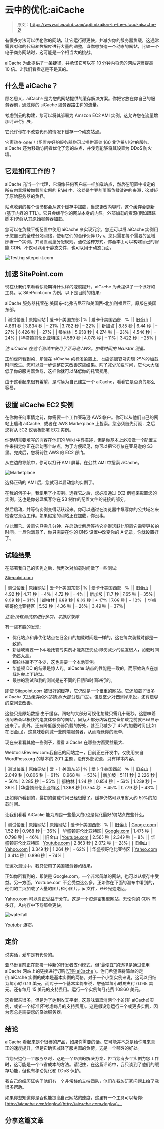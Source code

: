 # 云中的优化:aiCache

> 原文：<https://www.sitepoint.com/optimization-in-the-cloud-aicache-2/>

有很多方法可以优化你的网站，让它运行得更快，并减少你的服务器负载。这通常需要对你的代码和数据库进行大量的调整，当你想加速一个动态的网站，比如一个电子商务网站时，这可能是一个相当大的挑战。

aiCache 为此提供了一条捷径，并承诺它可以在 10 分钟内将您的网站速度提高 10 倍。让我们看看这是不是真的。

## 什么是 aiCache？

顾名思义，aiCache 是为您的网站提供的缓存解决方案。你把它放在你自己的服务器前，通过你的 aiCache 服务器路由你的流量。

考虑到云的构建，您可以将其部署为 Amazon EC2 AMI 实例，这允许您在流量增加时进行扩展。

它允许你在不改变代码的情况下缓存一个动态站点。

它声称在 one(！)配置良好的服务器您可以提供高达 160 兆注册/小时的服务。aiCache 还为移动访问者优化了您的站点，并使您能够将其设置为 DDoS 防火墙。

## 它是如何工作的？

aiCache 充当一个代理，它将像任何客户端一样加载站点，然后在配置中指定的所有内容将被加载到实例的 RAM 中。这就是主要的页面负载改进的来源，这减轻了原始服务器的负担。

站点收到的每个请求都会从这个缓存中加载，当您更改内容时，这个缓存会更新(基于内容的 TTL)。它只会缓存你的网站本身的内容。外部加载的资源(例如跟踪脚本)仍将从其原始服务器加载。

您可以在负载平衡配置中使用 aiCache 来实现冗余。您还可以将 aiCache 实例用于您自己的全球分发网络，使用它们的合作伙伴 Dyn。您只需在每个需要的区域部署一个实例，并设置流量分配规则。通过这种方式，你基本上可以构建自己的智能 CDN，不仅可以用于静态文件，也可以用于动态页面。

![Testing sitepoint.com](img/1f82a9673b1f4562862a637d1dfa1ee1.png)

## 加速 SitePoint.com

现在让我们来看看你能期待什么样的速度提升。aiCache 为此提供了一个很好的工具。以 SitePoint.com 为例，以下是目前的结果:

aiCache 服务器托管在:美国东–北弗吉尼亚和美国西–北加利福尼亚。原版在美国东部。

| 测试位置 | 原始网站 | 爱卡什美国东部 | % | 爱卡什美国西部 | % |
| 旧金山 | 4.861 秒 | 3.834 秒 | – 21% | 3.782 秒 | – 22% |
| 新加坡 | 8.85 秒 | 6.44 秒 | – 27% | 6.426 秒 | – 27% |
| 都柏林 | 5.958 秒 | 4.274 秒 | – 28% | 4.546 秒 | – 24% |
| 华盛顿哥伦比亚特区 | 4.589 秒 | 4.078 秒 | – 11% | 3.422 秒 | – 25% |

*注:aiCache 在这个测试中使用了亚马逊 AWS。加载时间由 Neustar 测量。*

正如您所看到的，即使在 aiCache 的标准设置上，也应该很容易实现 25%的加载时间改进。您可以进一步调整它来改善这些结果。除了减少加载时间，它也大大降低了你的服务器负载，这样你就可以降低你的托管费用。

由于这看起来很有希望，是时候为自己建立一个 aiCache，看看它是否真的那么容易。

## 设置 aiCache EC2 实例

在你做任何事情之前，你需要一个工作亚马逊 AWS 帐户。你可以从他们自己的网站上启动 aiCache，或者在 AWS Marketplace 上搜索。您必须首先订阅，之后您将从 EC2 仪表板部署 EC2 实例。

你确切需要填写的内容在他们的 Wiki 中有描述，但是你基本上必须做一个配置文件来指定你正在启动哪个站点。为了方便起见，你可以把它存放在亚马逊的 S3 里。完成后，您将前往 AWS 的 EC2 部门。

从左边的导航中，你可以打开 AMI 屏幕，在公共 AMI 中搜索 aiCache。

![Marketplace](img/b7165f7c1ebe901f267233eaf0ecd291.png)

选择正确的 AMI 后，您就可以启动您的实例了。

在我的例子中，我使用了小实例。选择它之后，您必须通过 EC2 例程来配置您的实例。这也是你必须填写你在 S3 制作的配置文件的链接的部分。

然后启动，并等待实例变得活跃起来。你可以通过在浏览器中填写你的公共域名来检查它是否工作。如果假定的网站正在加载，你没事。

仅此而已。设置它只需几分钟。在启动实例后等待它变得活跃比配置它需要更长的时间。一旦你满意了，你只需要在你的 DNS 设置中改变你的 A 记录，你就设置好了。

## 试验结果

在部署我自己的实例之后，我再次对加载时间做了一些测试:

[Sitepoint.com](https://www.sitepoint.com)

| 测试位置 | 原始网站 | 爱卡什美国东部 | % | 爱卡什美国西部 | % |
| 旧金山 | 4.92 秒 | 4.71 秒 | – 4% | 4.72 秒 | – 4% |
| 新加坡 | 11.7 秒 | 7.65 秒 | – 35% | 8.08 秒 | – 31% |
| 都柏林 | 6.88 秒 | 8.03 秒 | + 17% | 7.68 秒 | + 12% |
| 华盛顿哥伦比亚特区 | 5.52 秒 | 4.06 秒 | – 26% | 3.49 秒 | – 37% |

*注意:所有测试都进行多次，以排除故障*

有一些有趣的发现:

*   优化站点和非优化站点在旧金山的加载时间是一样的。这在每次装载时都是一致的。
*   新加坡需要一个本地托管的实例才能真正受益:即使减少的幅度很大，加载时间仍然太高。
*   都柏林赢不了多少，这也需要一个本地实例。
*   华盛顿 DC 的结果是惊人的。aiCache 站点的性能是一致的，而原始站点在加载时会上下跳动。
*   最初的测试和我的测试是在不同的日期和时间进行的。

即使 Sitepoint.com 被很好的缓存，它仍然是一个很重的网站。它还加载了很多 aiCache 无法缓存的外部请求(大部分是广告)。但是至少对西海岸来说，还有足够的空间去改善。

这些只是原始数据:由于缓存，网站的大部分可视化加载只需几十毫秒。这意味着访问者会以极快的速度体验你的网站，因为大部分内容在完全加载之前就已经显示出来了。此外，还有降低服务器负载的好处，甚至只减少了 4%的加载时间(比如在旧金山)。这意味着削减一些前端服务器，从而降低你的账单。

现在来看看其他一些例子，看看 aiCache 在哪些方面受益最大。

WebtoolsReview.com:我自己的网站之一，目前正在开发中。仅使用来自 WordPress.org 的基本的 2011 主题，没有外部资源，只有样本内容。

| 测试位置 | 原始网站 | 爱卡什美国东部 | % | 爱卡什美国西部 | % |
| 旧金山 | 2.049 秒 | 0.806 秒 | – 61% | 0.968 秒 | – 53% |
| 新加坡 | 5.111 秒 | 2.226 秒 | – 56% | 2.285 秒 | – 55% |
| 都柏林 | 1.94 秒 | 0.854 秒 | – 56% | 1.239 秒 | – 36% |
| 华盛顿哥伦比亚特区 | 1.368 秒 | 0.754 秒 | – 45% | 0.779 秒 | – 43% |

正如你所看到的，最初的装载时间已经很慢了。缓存仍然可以节省大约 50%的加载时间。

让我们看看 AiCache 能为周围一些最大的(也是优化最好的)站点做些什么。

| 测试位置 | 原始网站 | 原始网站 | 爱卡什美国西部 | % |
| 旧金山 | [Google.com](http://www.google.com) | 1.52 秒 | 0.968 秒 | – 36% |
| 华盛顿哥伦比亚特区 | [Google.com](http://www.google.com) | 1.475 秒 | 0.798 秒 | – 46% |
| 旧金山 | [Youtube.com](http://www.youtube.com) | 2.565 秒 | 2.349 秒 | – 8% |
| 华盛顿哥伦比亚特区 | [Youtube.com](http://www.youtube.com) | 2.863 秒 | 2.072 秒 | – 28% |
| 旧金山 | [Yahoo.com](http://www.yahoo.com) | 3.349 秒 | 1.264 秒 | – 62% |
| 华盛顿哥伦比亚特区 | [Yahoo.com](http://www.yahoo.com) | 3.414 秒 | 0.896 秒 | – 74% |

在这次测试中，我只使用了美国服务器的结果。

正如你所看到的，即使是 Google.com，一个非常简单的网站，也可以从缓存中受益。另一方面，Youtube.com 不会受益这么多。正如你在下面的瀑布中看到的，他们的主页加载了大量的图片和小图片。js 文件，已经光速送达。

Yahoo.com 可以真正受益于爱车。这是一个资源密集型网站，无论你的 CDN 有多好，从内存中下载都会更快。

![waterfall](img/56f793928f7ffb71781b724e7356d4f1.png)

*Youtube 瀑布。*

## 定价

说实话，爱车是有代价的。

亚马逊目前正在部署一种新的开发者支付模式，但“最便宜”的选择是通过使用 aiCache 网站上的链接进行订购([订购 aiCache](http://aicache.com/cloud_amazon.html) )。他们希望保持简单的定价:aiCache 实例的成本是基本实例的两倍。对于一个小型实例来说，这可以归结为每小时 0.13 美元，而对于一个基本实例来说，您通常每小时要支付 0.065 美元。还有每月 15 美元的支持费用。运行一个实例每月花费 108.60 美元。

这看起来很多，但是为了达到收支平衡，这意味着取消两个小的(非 aiCache)实例，或者一个标准(不考虑每月的支持费用)。这是假设您运行三个或更多实例，因为您总是需要您的原始服务器。

## 结论

aiCache 看起来是个很棒的产品，如果你需要的话。它可能并不总是给你带来真正的速度提升，但是它确实减轻了服务器的负荷，这是一个额外的好处。

当您只运行一个服务器时，这是一个昂贵的解决方案，但当您有多个实例为您工作时，这可能是一个节省成本的方法。请记住，在这篇评论中，我只谈到了他们的缓存功能，但也有移动优化和 DDoS 保护。

我自己的经历证实了他们有一个非常棒的支持团队，他们在我的研究问题上给了我很多帮助。

如果你想知道你是否也能提高自己网站的速度，这里有一个工具可以帮你:[http://aicache.com/deploy](http://aicache.com/deploy)。

## 分享这篇文章
